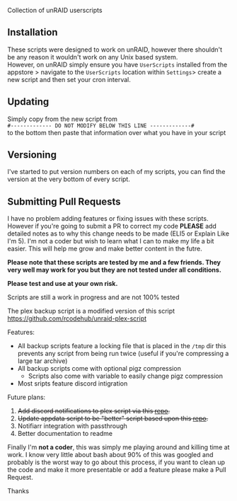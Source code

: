 Collection of unRAID userscripts

## Installation
These scripts were designed to work on unRAID, however there shouldn't be any reason it wouldn't work on any Unix based system. <br>
However, on unRAID simply ensure you have `UserScripts` installed from the appstore > navigate to the `UserScripts` location within `Settings`> create a new script and then set your cron interval.
## Updating
Simply copy from the new script from <br>
`#------------- DO NOT MODIFY BELOW THIS LINE -------------#`<br>
to the bottom then paste that information over what you have in your script

## Versioning
I've started to put version numbers on each of my scripts, you can find the version at the very bottom of every script.

## Submitting Pull Requests
I have no problem adding features or fixing issues with these scripts. However if you're going to submit a PR to correct my code **PLEASE** add detailed notes as to why this change needs to be made (ELI5 or Explain Like I'm 5). I'm not a coder but wish to learn what I can to make my life a bit easier. This will help me grow and make better content in the futre.

**Please note that these scripts are tested by me and a few friends. They very well may work for you but they are not tested under all conditions.** <br>

**Please test and use at your own risk.**

Scripts are still a work in progress and are not 100% tested

The plex backup script is a modified version of this script
https://github.com/rcodehub/unraid-plex-script

Features:
* All backup scripts feature a locking file that is placed in the `/tmp` dir this prevents any script from being run twice (useful if you're compressing a large tar archive)
* All backup scripts come with optional pigz compression
  * Scripts also come with variable to easily change pigz compression
* Most sripts feature discord intigration


Future plans: <br>

1. ~~Add discord notifications to plex script via this [repo](https://github.com/ChaoticWeg/discord.sh).~~
2. ~~Update appdata script to be "better" script based upon this [repo](https://github.com/SpartacusIam/unraid-scripts).~~
3. Notifiarr integration with passthrough
4. Better documentation to readme

Finally I'm **not a coder**, this was simply me playing around and killing time at work. I know very little about bash about 90% of this was googled and probably is the worst way to go about this process, if you want to clean up the code and make it more presentable or add a feature please make a Pull Request.

Thanks